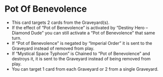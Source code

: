 # Pot Of Benevolence

*   This card targets 2 cards from the Graveyard(s).
*   If the effect of “Pot of Benevolence” is activated by “Destiny Hero – Diamond Dude” you can still activate a “Pot of Benevolence” that same turn.
*   If “Pot of Benevolence” is negated by “Imperial Order” it is sent to the Graveyard instead of removed from play.
*   If “Mystical Space Typhoon” is Chained to “Pot of Benevolence” and destroys it, it is sent to the Graveyard instead of being removed from play.
*   You can target 1 card from each Graveyard or 2 from a single Graveyard.
